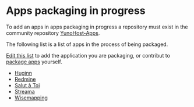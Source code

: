 # Apps packaging in progress

<div class="alert alert-info">To add an apps in apps packaging in progress
a repository must exist in the community repository <a href="https://github.com/YunoHost-Apps/">YunoHost-Apps</a>.</div>

The following list is a list of apps in the process of being packaged.

[Edit this list](/write_documentation) to add the application you are packaging, or contribut to [package apps](/packaging_apps) yourself.

- [Huginn](https://github.com/YunoHost-Apps/huginn_ynh)
- [Redmine](https://github.com/YunoHost-Apps/redmine_ynh)
- [Salut à Toi](https://github.com/YunoHost-Apps/sat_ynh)
- [Streama](https://github.com/YunoHost-Apps/streama_ynh)
- [Wisemapping](https://github.com/YunoHost-Apps/wisemapping_ynh)
